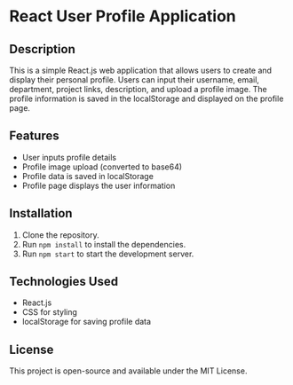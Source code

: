# React User Profile Application

## Description

This is a simple React.js web application that allows users to create and display their personal profile. Users can input their username, email, department, project links, description, and upload a profile image. The profile information is saved in the localStorage and displayed on the profile page.

## Features

- User inputs profile details
- Profile image upload (converted to base64)
- Profile data is saved in localStorage
- Profile page displays the user information

## Installation

1. Clone the repository.
2. Run `npm install` to install the dependencies.
3. Run `npm start` to start the development server.

## Technologies Used

- React.js
- CSS for styling
- localStorage for saving profile data

## License

This project is open-source and available under the MIT License.
